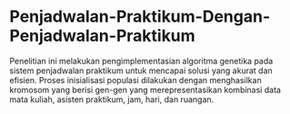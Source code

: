 # Penjadwalan-Praktikum-Dengan-Penjadwalan-Praktikum
Penelitian ini melakukan pengimplementasian algoritma genetika pada sistem penjadwalan praktikum untuk mencapai solusi yang akurat dan efisien. Proses inisialisasi populasi dilakukan dengan menghasilkan kromosom yang  berisi  gen-gen  yang  merepresentasikan  kombinasi  data  mata  kuliah,  asisten  praktikum,  jam,  hari,  dan ruangan.
